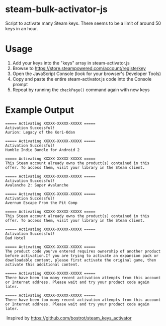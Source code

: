 # steam-bulk-activator-js
Script to activate many Steam keys. There seems to be a limit of around 50 keys in an hour.

# Usage
1. Add your keys into the "keys" array in steam-activator.js
1. Browse to https://store.steampowered.com/account/registerkey
1. Open the JavaScript Console (look for your browser's Developer Tools)
1. Copy and paste the entire steam-activator.js code into the Console prompt
1. Repeat by running the `checkPage()` command again with new keys

# Example Output
```
===== Activating XXXXX-XXXXX-XXXXX ===== 
Activation Successful! 
Aurion: Legacy of the Kori-Odan 

===== Activating XXXXX-XXXXX-XXXXX ===== 
Activation Successful! 
Humble Indie Bundle for Android 2 

===== Activating XXXXX-XXXXX-XXXXX ===== 
This Steam account already owns the product(s) contained in this offer. To access them, visit your library in the Steam client. 

===== Activating XXXXX-XXXXX-XXXXX ===== 
Activation Successful! 
Avalanche 2: Super Avalanche 

===== Activating XXXXX-XXXXX-XXXXX ===== 
Activation Successful! 
Avernum Escape From the Pit Comp 

===== Activating XXXXX-XXXXX-XXXXX ===== 
This Steam account already owns the product(s) contained in this offer. To access them, visit your library in the Steam client. 

===== Activating XXXXX-XXXXX-XXXXX ===== 
Activation Successful! 
Bad Hotel 

===== Activating XXXXX-XXXXX-XXXXX ===== 
The product code you've entered requires ownership of another product before activation.If you are trying to activate an expansion pack or downloadable content, please first activate the original game, then activate this additional content. 

===== Activating XXXXX-XXXXX-XXXXX ===== 
There have been too many recent activation attempts from this account or Internet address. Please wait and try your product code again later. 

===== Activating XXXXX-XXXXX-XXXXX ===== 
There have been too many recent activation attempts from this account or Internet address. Please wait and try your product code again later. 
```
​
Inspired by https://github.com/bostrot/steam_keys_activator